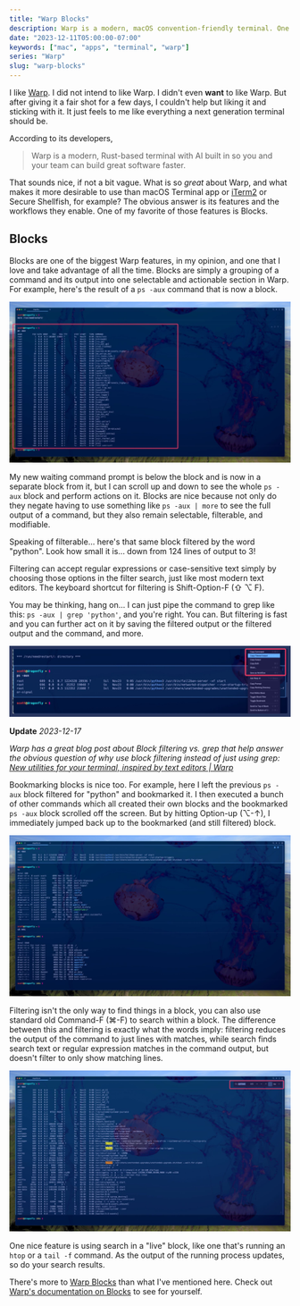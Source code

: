 ```yaml
---
title: "Warp Blocks"
description: Warp is a modern, macOS convention-friendly terminal. One of its nicer features is Blocks, which allow for deeper work on command output.
date: "2023-12-11T05:00:00-07:00"
keywords: ["mac", "apps", "terminal", "warp"]
series: "Warp"
slug: "warp-blocks"
---
```



I like [Warp](https://www.warp.dev). I did not intend to like Warp. I didn't even **want** to like Warp. But after giving it a fair shot for a few days, I couldn't help but liking it and sticking with it. It just feels to me like everything a next generation terminal should be.

According to its developers,

> Warp is a modern, Rust-based terminal with AI built in so you and your team can build great software faster.

That sounds nice, if not a bit vague. What is so *great* about Warp, and what makes it more desirable to use than macOS Terminal app or [iTerm2](https://iterm2.com/) or Secure Shellfish, for example? The obvious answer is its features and the workflows they enable. One of my favorite of those features is Blocks.

## Blocks

Blocks are one of the biggest Warp features, in my opinion, and one that I love and take advantage of all the time. Blocks are simply a grouping of a command and its output into one selectable and actionable section in Warp. For example, here's the result of a `ps -aux` command that is now a block.

[![Warp Block for a process list command](../../assets/images/posts/WarpBlockPsAux-C7EFDD59-1EA9-4EB0-A746-87BB0CC2FA56.jpeg)](/images/posts/WarpBlockPsAux-C7EFDD59-1EA9-4EB0-A746-87BB0CC2FA56.jpeg)

My new waiting command prompt is below the block and is now in a separate block from it, but I can scroll up and down to see the whole `ps -aux` block and perform actions on it. Blocks are nice because not only do they negate having to use something like `ps -aux | more` to see the full output of a command, but they also remain selectable, filterable, and modifiable.

Speaking of filterable... here's that same block filtered by the word "python". Look how small it is... down from 124 lines of output to 3!

Filtering can accept regular expressions or case-sensitive text simply by choosing those options in the filter search, just like most modern text editors. The keyboard shortcut for filtering is Shift-Option-F (⇧ ⌥ F).

You may be thinking, hang on... I can just pipe the command to grep like this: `ps -aux | grep 'python'`,  and you're right. You can. But filtering is fast and you can further act on it by saving the filtered output or the filtered output and the command, and more.

[![Saving the filtered output of a Block](../../assets/images/posts/WarpBlockCopyFilteredOutput-2FA2853E-F9CD-4EB8-AED1-DE4CF08F2E46.jpeg)](/images/posts/WarpBlockCopyFilteredOutput-2FA2853E-F9CD-4EB8-AED1-DE4CF08F2E46.jpeg)

<div class="update">

**Update** *2023-12-17*

*Warp has a great blog post about Block filtering vs. grep that help answer the obvious question of why use block filtering instead of just using grep: [New utilities for your terminal, inspired by text editors | Warp](https://www.warp.dev/blog/new-utilities-for-your-terminal-inspired-by-text-editors)*
</div>

Bookmarking blocks is nice too. For example, here I left the previous `ps -aux` block filtered for "python" and bookmarked it. I then executed a bunch of other commands which all created their own blocks and the bookmarked `ps -aux` block scrolled off the screen. But by hitting Option-up (⌥-↑), I immediately jumped back up to the bookmarked (and still filtered) block.

[![Jumping to a bookmarked Block](../../assets/images/posts/WarpPreviousBookmark-484685FD-0A74-4860-9C7C-8DED0F545944.jpeg)](/images/posts/WarpPreviousBookmark-484685FD-0A74-4860-9C7C-8DED0F545944.jpeg)

Filtering isn't the only way to find things in a block, you can also use standard old Command-F (⌘-F) to search within a block. The difference between this and filtering is exactly what the words imply: filtering reduces the output of the command to just lines with matches, while search finds search text or regular expression matches in the command output, but doesn't filter to only show matching lines.

[![Searching in a Block](../../assets/images/posts/WarpBlockSearch-9D08D851-86FD-471D-80E4-A94848EA3829.jpeg)](/images/posts/WarpBlockSearch-9D08D851-86FD-471D-80E4-A94848EA3829.jpeg)

One nice feature is using search in a "live" block, like one that's running an `htop` or a `tail -f` command. As the output of the running process updates, so do your search results.

There's more to [Warp Blocks](https://docs.warp.dev/features/blocks) than what I've mentioned here. Check out [Warp's documentation on Blocks](https://docs.warp.dev/features/blocks) to see for yourself.
